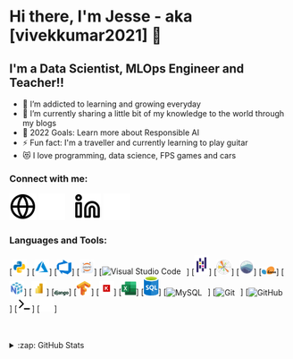 # Hi there, I'm Jesse - aka [vivekkumar2021] 👋 

## I'm a Data Scientist, MLOps Engineer and Teacher!!

- 🌱 I’m addicted to learning and growing everyday
- 👯 I’m currently sharing a little bit of my knowledge to the world through my blogs
- 🥅 2022 Goals: Learn more about Responsible AI
- ⚡ Fun fact: I'm a traveller and currently learning to play guitar
- 😻 I love programming, data science, FPS games and cars

### Connect with me:

[![website](./img/globe-light.svg)](http://predictionoid.herokuapp.com/#gh-light-mode-only)
[![website](./img/globe-dark.svg)](http://predictionoid.herokuapp.com/#gh-dark-mode-only)
&nbsp;&nbsp;
[![website](./img/linkedin-light.svg)](https://www.linkedin.com/in/vivek-kumar-76457193/#gh-light-mode-only)
[![website](./img/linkedin-dark.svg)](https://www.linkedin.com/in/vivek-kumar-76457193/#gh-dark-mode-only)
&nbsp;&nbsp;

### Languages and Tools:

<p align="left">
[<img alt="Python" width="26px" src="./img/python.png" />]
[<img alt="Azure" width="26px" src="./img/azure.svg" />]
[<img alt="Azure DevOps" width="26px" src="./img/azuredevops.png" />]
[<img alt="Jupyter" width="26px" src="./img/jupyter.png" />]
[<img alt="Visual Studio Code" width="26px" src="https://cdn.jsdelivr.net/gh/devicons/devicon/icons/vscode/vscode-original.svg" style="padding-right:10px;" />]
[<img alt="Pandas" width="26px" src="./img/pandas.svg" />]
[<img alt="Matplotlib" width="26px" src="./img/matplotlib.svg" />]
[<img alt="Seaborn" width="26px" src="./img/seaborn.svg" />]
[<img alt="SKLearn" width="26px" src="./img/sklearn.svg" />]
[<img alt="Numpy" width="26px" src="./img/numpy.svg" />]
[<img alt="PowerBI" width="26px" src="./img/powerbi.png" />]
[<img alt="Django" width="26px" src="./img/django.png" />]
[<img alt="Tensorflow" width="26px" src="./img/tensorflow.svg" />]
[<img alt="Keras" width="26px" src="./img/keras.png" />]
[<img alt="Excel" width="26px" src="./img/excel.svg" />]
[<img alt="SQL" width="26px" src="./img/sql.png" />]
[<img alt="MySQL" width="26px" src="https://cdn.jsdelivr.net/gh/devicons/devicon/icons/mysql/mysql-original.svg" style="padding-right:10px;" />]
[<img alt="Git" width="26px" src="https://cdn.jsdelivr.net/gh/devicons/devicon/icons/git/git-original.svg" style="padding-right:10px;" />]
[<img alt="GitHub" width="26px" src="https://user-images.githubusercontent.com/3369400/139447912-e0f43f33-6d9f-45f8-be46-2df5bbc91289.png" style="padding-right:10px;" />]
[<img alt="Terminal" width="26px" src="./img/terminal-light.svg" />]
[<img alt="Terminal" width="26px" src="./img/terminal-dark.svg" />]
</p>

<br />
<br />

<details>
  <summary>:zap: GitHub Stats</summary>

  <img align="left" alt="vivekkumar2021's GitHub Stats" src="https://github-readme-stats.vercel.app/api?username=vivekkumar2021&show_icons=true&hide_border=false&title_color=ff652f&icon_color=FFE400&bg_color=09131B&text_color=ffffff&border_color=0c1a25" />

</details>

[website]: http://predictionoid.herokuapp.com/
[linkedin]: https://www.linkedin.com/in/vivek-kumar-76457193/

